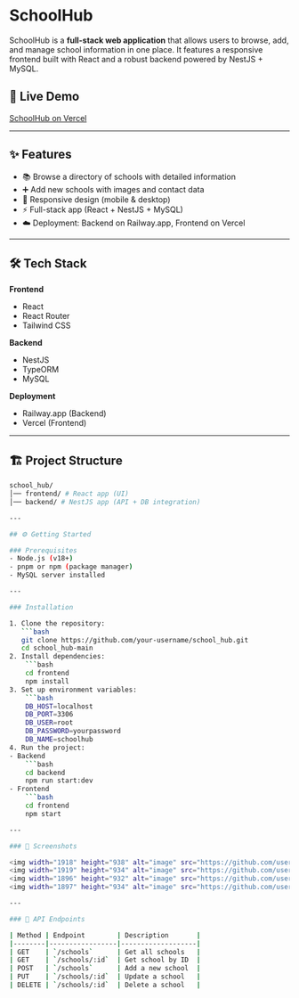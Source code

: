 # SchoolHub

SchoolHub is a **full-stack web application** that allows users to browse, add, and manage school information in one place.  It features a responsive frontend built with React and a robust backend powered by NestJS + MySQL. 

## 🚀 Live Demo
[SchoolHub on Vercel](https://school-hub-peach.vercel.app)

---

## ✨ Features
- 📚 Browse a directory of schools with detailed information  
- ➕ Add new schools with images and contact data  
- 📱 Responsive design (mobile & desktop)  
- ⚡ Full-stack app (React + NestJS + MySQL)  
- ☁️ Deployment: Backend on Railway.app, Frontend on Vercel  

---

## 🛠️ Tech Stack
**Frontend**
- React  
- React Router  
- Tailwind CSS  

**Backend**
- NestJS  
- TypeORM  
- MySQL  

**Deployment**
- Railway.app (Backend)  
- Vercel (Frontend)  

---

## 🏗️ Project Structure
```bash
school_hub/
│── frontend/ # React app (UI)
│── backend/ # NestJS app (API + DB integration)

---

## ⚙️ Getting Started

### Prerequisites
- Node.js (v18+)  
- pnpm or npm (package manager)  
- MySQL server installed  

---

### Installation

1. Clone the repository:
   ```bash
   git clone https://github.com/your-username/school_hub.git
   cd school_hub-main
2. Install dependencies:
    ```bash
    cd frontend
    npm install
3. Set up environment variables:
    ```bash
    DB_HOST=localhost
    DB_PORT=3306
    DB_USER=root
    DB_PASSWORD=yourpassword
    DB_NAME=schoolhub
4. Run the project:
- Backend
    ```bash
    cd backend
    npm run start:dev
- Frontend
    ```bash
    cd frontend
    npm start

---

### 📸 Screenshots

<img width="1918" height="938" alt="image" src="https://github.com/user-attachments/assets/531d5755-7119-481c-ad92-69aab421afc9" />
<img width="1919" height="934" alt="image" src="https://github.com/user-attachments/assets/7cc5a7ba-ac75-4073-a9c5-d67ad0b87b54" />
<img width="1896" height="932" alt="image" src="https://github.com/user-attachments/assets/488e162d-492f-4e4a-a14b-36d5bc376ee1" />
<img width="1897" height="934" alt="image" src="https://github.com/user-attachments/assets/1e2baf7c-7193-42e7-b495-0ae9fb92c723" />

---

### 📡 API Endpoints

| Method | Endpoint        | Description       |
|--------|-----------------|-------------------|
| GET    | `/schools`      | Get all schools   |
| GET    | `/schools/:id`  | Get school by ID  |
| POST   | `/schools`      | Add a new school  |
| PUT    | `/schools/:id`  | Update a school   |
| DELETE | `/schools/:id`  | Delete a school   |
